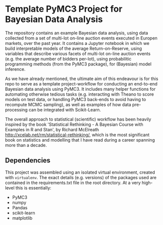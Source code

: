 # Template PyMC3 Project for Bayesian Data Analysis
The repository contains an example Bayesian data analysis, using data collected from a set of multi-lot on-line auction events executed in Europen markets, over the past year. It contains a Jupyter notebook in which we build interpretable models of the average Return-on-Reserve, using variables that describe various facets of multi-lot on-line auction events (e.g. the average number of bidders per-lot), using probabilitic programming methods (from the PyMC3 package), for (Bayesian) model inference.

As we have already mentioned, the ultimate aim of this endeavour is for this repo to serve as a template project-workflow for conducting an end-to-end Bayesian data analysis using PyMC3. It includes many helper functions for automating otherwise tedious tasks (e.g. interacting with Theano to score models on test data, or handling PyMC3 back-ends to avoid having to recompute MCMC sampling), as well as examples of how data pre-processing can be integrated with Scikit-Learn. 

The overall approach to statistical (scientific) workflow has been heavily inspired by the book 'Statistical Rethinking - A Bayesian Course with Examples in R and Stan', by Richard McElreath http://xcelab.net/rm/statistical-rethinking/, which is the most significant book on statistics and modelling that I have read during a career spanning more than a decade.

## Dependencies
This project was assembled using an isolated virtual environment, created with `virtualenv`. The exact details (e.g. versions) of the packages used are contained in the requirements.txt file in the root directory. At a very high-level this is essentially:
- PyMC3
- numpy
- Pandas
- scikit-learn
- matplotlib